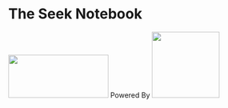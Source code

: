 # The Seek Notebook
<img src="https://fairdomhub.org/assets/logos/FAIRDOMhub-full-dark-2c9c36e75530adab9452f78637024f1503f7aaaa6c3f6f355be683fc55831656.svg" width="200px" height="86px"> Powered By <img src="https://seek4science.org/assets/images/seek-logo.svg" width="135px" height="132px">

<img src="https://img.shields.io/badge/coverage-A-brightgreen.svg" width="70px" height="15px">
